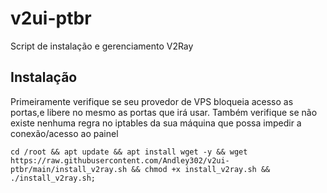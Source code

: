 # v2ui-ptbr
Script de instalação e gerenciamento V2Ray

## Instalação

Primeiramente verifique se seu provedor de VPS bloqueia acesso as portas,e libere no mesmo as portas que irá usar.
Também verifique se não existe nenhuma regra no iptables da sua máquina que possa impedir a conexão/acesso ao painel

`cd /root && apt update && apt install wget -y && wget https://raw.githubusercontent.com/Andley302/v2ui-ptbr/main/install_v2ray.sh && chmod +x install_v2ray.sh && ./install_v2ray.sh;`
